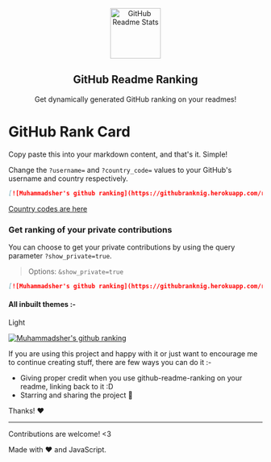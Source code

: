 <p align="center">
 <img width="100px" src="https://res.cloudinary.com/anuraghazra/image/upload/v1594908242/logo_ccswme.svg" align="center" alt="GitHub Readme Stats" />
 <h2 align="center">GitHub Readme Ranking</h2>
 <p align="center">Get dynamically generated GitHub ranking on your readmes!</p>
</p>

# GitHub Rank Card

Copy paste this into your markdown content, and that's it. Simple!

Change the `?username=` and `?country_code=` values to your GitHub's username and country respectively.

```md
[![Muhammadsher's github ranking](https://githubranknig.herokuapp.com/rank?username=Muhammadsher&country_code=uzbekistan)](https://github.com/Muhammadsher)
```

[Country codes are here](./src/countries.md)

### Get ranking of your private contributions

You can choose to get your private contributions by using the query parameter `?show_private=true`.

> Options: `&show_private=true`

```md
[![Muhammadsher's github ranking](https://githubranknig.herokuapp.com/rank?username=Muhammadsher&country_code=uzbekistan&show_private=true)](https://github.com/Muhammadsher)
```

#### All inbuilt themes :-

Light

[![Muhammadsher's github ranking](https://githubranknig.herokuapp.com/rank?username=Muhammadsher&country_code=uzbekistan&show_private=true)](https://github.com/Muhammadsher)

If you are using this project and happy with it or just want to encourage me to continue creating stuff, there are few ways you can do it :-

- Giving proper credit when you use github-readme-ranking on your readme, linking back to it :D
- Starring and sharing the project :rocket:

Thanks! :heart:

---

Contributions are welcome! <3

Made with :heart: and JavaScript.
